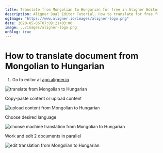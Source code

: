 ```yaml
---
title: Translate from Mongolian to Hungarian for free in Aligner Editor
description: Aligner Dual Editor Tutorial. How to translate for free from Mongolian to Hungarian. Aligner is multilingual document management platform. 
ogImage: "https://www.aligner.io/images/aligner-logo.png"
date: 2020-05-06T07:09:21+03:00
image: ../images/aligner-logo.png
onBlog: true
---
```


# How to translate document from Mongolian to Hungarian

1. Go to editor at [app.aligner.io](https://app.aligner.io "Aligner App web page")

![translate from Mongolian to Hungarian](../aligner-blank-editor.png "translate from Mongolian to Hungarian")

Copy-paste content or upload content

![upload content from Mongolian to Hungarian](../aligner-uploaded-document.png "upload content from Mongolian to Hungarian")

Choose desired language

![choose machine translation from Mongolian to Hungarian](../aligner-language-dropdown.png "choose machine translation from Mongolian to Hungarian")

Work and edit 2 documents in parallel

![edit translation from Mongolian to Hungarian](../aligner-double-sitded-editor.png "edit translation from Mongolian to Hungarian")

